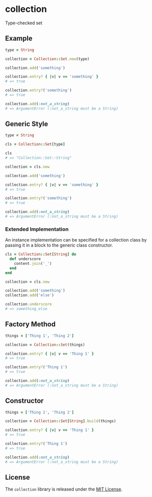 # collection

Type-checked set

## Example

``` ruby
type = String

collection = Collection::Set.new(type)

collection.add('something')

collection.entry? { |v| v == 'something' }
# => true

collection.entry?('something')
# => true

collection.add(:not_a_string)
# => ArgumentError (:not_a_string must be a String)
```

## Generic Style

``` ruby
type = String

cls = Collection::Set[type]

cls
# => "Collection::Set::String"

collection = cls.new

collection.add('something')

collection.entry? { |v| v == 'something' }
# => true

collection.entry?('something')
# => true

collection.add(:not_a_string)
# => ArgumentError (:not_a_string must be a String)
```

### Extended Implementation

An instance implementation can be specified for a collection class by passing it in a block to the generic class constructor.

``` ruby
cls = Collection::Set[String] do
  def underscore
    content.join('_')
  end
end

collection = cls.new

collection.add('something')
collection.add('else')

collection.underscore
# => something_else
```

## Factory Method

``` ruby
things = ['Thing 1', 'Thing 2']

collection = Collection::Set(things)

collection.entry? { |v| v == 'Thing 1' }
# => true

collection.entry?('Thing 1')
# => true

collection.add(:not_a_string)
# => ArgumentError (:not_a_string must be a String)
```

## Constructor

``` ruby
things = ['Thing 1', 'Thing 2']

collection = Collection::Set[String].build(things)

collection.entry? { |v| v == 'Thing 1' }
# => true

collection.entry?('Thing 1')
# => true

collection.add(:not_a_string)
# => ArgumentError (:not_a_string must be a String)
```

## License

The `collection` library is released under the [MIT License](https://github.com/eventide-project/collection/blob/master/MIT-License.txt).
